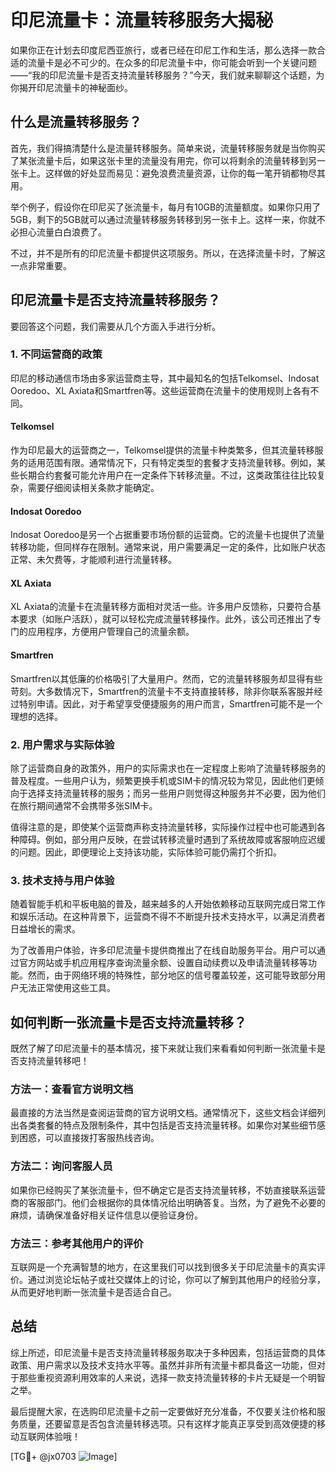 # 印尼流量卡：流量转移服务大揭秘

如果你正在计划去印度尼西亚旅行，或者已经在印尼工作和生活，那么选择一款合适的流量卡是必不可少的。在众多的印尼流量卡中，你可能会听到一个关键问题——“我的印尼流量卡是否支持流量转移服务？”今天，我们就来聊聊这个话题，为你揭开印尼流量卡的神秘面纱。

## 什么是流量转移服务？

首先，我们得搞清楚什么是流量转移服务。简单来说，流量转移服务就是当你购买了某张流量卡后，如果这张卡里的流量没有用完，你可以将剩余的流量转移到另一张卡上。这样做的好处显而易见：避免浪费流量资源，让你的每一笔开销都物尽其用。

举个例子，假设你在印尼买了张流量卡，每月有10GB的流量额度。如果你只用了5GB，剩下的5GB就可以通过流量转移服务转移到另一张卡上。这样一来，你就不必担心流量白白浪费了。

不过，并不是所有的印尼流量卡都提供这项服务。所以，在选择流量卡时，了解这一点非常重要。

## 印尼流量卡是否支持流量转移服务？

要回答这个问题，我们需要从几个方面入手进行分析。

### 1. 不同运营商的政策

印尼的移动通信市场由多家运营商主导，其中最知名的包括Telkomsel、Indosat Ooredoo、XL Axiata和Smartfren等。这些运营商在流量卡的使用规则上各有不同。

#### Telkomsel
作为印尼最大的运营商之一，Telkomsel提供的流量卡种类繁多，但其流量转移服务的适用范围有限。通常情况下，只有特定类型的套餐才支持流量转移。例如，某些长期合约套餐可能允许用户在一定条件下转移流量。不过，这类政策往往比较复杂，需要仔细阅读相关条款才能确定。

#### Indosat Ooredoo
Indosat Ooredoo是另一个占据重要市场份额的运营商。它的流量卡也提供了流量转移功能，但同样存在限制。通常来说，用户需要满足一定的条件，比如账户状态正常、未欠费等，才能顺利进行流量转移。

#### XL Axiata
XL Axiata的流量卡在流量转移方面相对灵活一些。许多用户反馈称，只要符合基本要求（如账户活跃），就可以轻松完成流量转移操作。此外，该公司还推出了专门的应用程序，方便用户管理自己的流量余额。

#### Smartfren
Smartfren以其低廉的价格吸引了大量用户。然而，它的流量转移服务却显得有些苛刻。大多数情况下，Smartfren的流量卡不支持直接转移，除非你联系客服并经过特别申请。因此，对于希望享受便捷服务的用户而言，Smartfren可能不是一个理想的选择。

### 2. 用户需求与实际体验

除了运营商自身的政策外，用户的实际需求也在一定程度上影响了流量转移服务的普及程度。一些用户认为，频繁更换手机或SIM卡的情况较为常见，因此他们更倾向于选择支持流量转移的服务；而另一些用户则觉得这种服务并不必要，因为他们在旅行期间通常不会携带多张SIM卡。

值得注意的是，即使某个运营商声称支持流量转移，实际操作过程中也可能遇到各种障碍。例如，部分用户反映，在尝试转移流量时遇到了系统故障或客服响应迟缓的问题。因此，即便理论上支持该功能，实际体验可能仍需打个折扣。

### 3. 技术支持与用户体验

随着智能手机和平板电脑的普及，越来越多的人开始依赖移动互联网完成日常工作和娱乐活动。在这种背景下，运营商不得不不断提升技术支持水平，以满足消费者日益增长的需求。

为了改善用户体验，许多印尼流量卡提供商推出了在线自助服务平台。用户可以通过官方网站或手机应用程序查询流量余额、设置自动续费以及申请流量转移等功能。然而，由于网络环境的特殊性，部分地区的信号覆盖较差，这可能导致部分用户无法正常使用这些工具。

## 如何判断一张流量卡是否支持流量转移？

既然了解了印尼流量卡的基本情况，接下来就让我们来看看如何判断一张流量卡是否支持流量转移吧！

### 方法一：查看官方说明文档

最直接的方法当然是查阅运营商的官方说明文档。通常情况下，这些文档会详细列出各类套餐的特点及限制条件，其中包括是否支持流量转移。如果你对某些细节感到困惑，可以直接拨打客服热线咨询。

### 方法二：询问客服人员

如果你已经购买了某张流量卡，但不确定它是否支持流量转移，不妨直接联系运营商的客服部门。他们会根据你的具体情况给出明确答复。当然，为了避免不必要的麻烦，请确保准备好相关证件信息以便验证身份。

### 方法三：参考其他用户的评价

互联网是一个充满智慧的地方，在这里我们可以找到很多关于印尼流量卡的真实评价。通过浏览论坛帖子或社交媒体上的讨论，你可以了解到其他用户的经验分享，从而更好地判断一张流量卡是否适合自己。

## 总结

综上所述，印尼流量卡是否支持流量转移服务取决于多种因素，包括运营商的具体政策、用户需求以及技术支持水平等。虽然并非所有流量卡都具备这一功能，但对于那些重视资源利用效率的人来说，选择一款支持流量转移的卡片无疑是一个明智之举。

最后提醒大家，在选购印尼流量卡之前一定要做好充分准备，不仅要关注价格和服务质量，还要留意是否包含流量转移选项。只有这样才能真正享受到高效便捷的移动互联网体验哦！

[TG💪+ @jx0703 ![Image](https://github.com/user-attachments/assets/dbca1d08-cadb-493c-b0ec-ad6f7a83f270)]